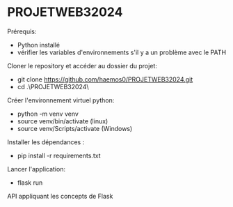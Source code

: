 # PROJETWEB32024

Prérequis:
 - Python installé
 - vérifier les variables d'environnements s'il y a un problème avec le PATH

Cloner le repository  et accéder au dossier du projet:
 - git clone https://github.com/haemos0/PROJETWEB32024.git
 - cd .\PROJETWEB32024\

Créer l'environnement virtuel python:
  - python -m venv venv
  - source venv/bin/activate (linux)
  - source venv/Scripts/activate (Windows)

Installer les dépendances :
  - pip install -r requirements.txt

Lancer l'application:
  - flask run

API appliquant les concepts de Flask
